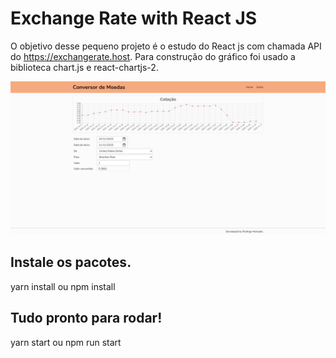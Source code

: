# Exchange Rate with React JS

O objetivo desse pequeno projeto é o estudo do React js com chamada API do https://exchangerate.host. Para construção do gráfico foi usado a biblioteca chart.js e react-chartjs-2.

![alt text](https://github.com/mkdigo/exchangerate/blob/master/home.png?raw=true)

## Instale os pacotes.

yarn install ou npm install

## Tudo pronto para rodar!

yarn start ou npm run start

